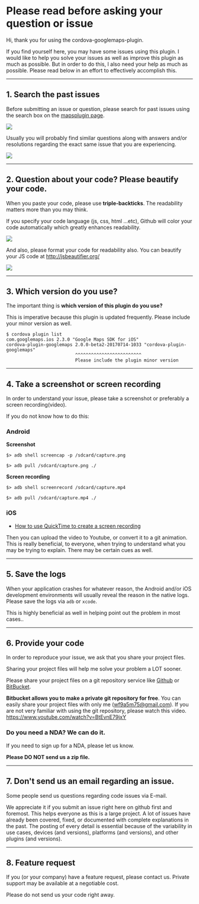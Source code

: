 # Please read before asking your question or issue

Hi, thank you for using the cordova-googlemaps-plugin.

If you find yourself here, you may have some issues using this plugin.
I would like to help you solve your issues as well as improve this plugin as much as possible.
But in order to do this, I also need your help as much as possible. Please read below in an effort to effectively accomplish this.

-------

## 1. Search the past issues

Before submitting an issue or question, please search for past issues using the search box on the [mapsplugin page](https://github.com/mapsplugin/cordova-plugin-googlemaps).

![](search_past_issues.png)

Usually you will probably find similar questions along with answers and/or resolutions regarding the exact same issue that you are experiencing.

![](search_results.png)

-------

## 2. Question about your code? Please beautify your code.

When you paste your code, please use **triple-backticks**. The readability matters more than you may think.

If you specify your code language (js, css, html ...etc), Github will color your code automatically which greatly enhances readability.

![](use_triple_backslashes.png)

And also, please format your code for readability also. You can beautify your JS code at http://jsbeautifier.org/

![](format_your_code.png)

-------

## 3. Which version do you use?

The important thing is **which version of this plugin do you use?**

This is imperative because this plugin is updated frequently.
Please include your minor version as well.

```
$ cordova plugin list
com.googlemaps.ios 2.3.0 "Google Maps SDK for iOS"
cordova-plugin-googlemaps 2.0.0-beta2-20170714-1033 "cordova-plugin-googlemaps"
                          ^^^^^^^^^^^^^^^^^^^^^^^^^
                          Please include the plugin minor version
```

-------

## 4. Take a screenshot or screen recording

In order to understand your issue, please take a screenshot or preferably a screen recording(video).

If you do not know how to do this:

### Android

**Screenshot**

```shell
$> adb shell screencap -p /sdcard/capture.png

$> adb pull /sdcard/capture.png ./
```

**Screen recording**

```shell
$> adb shell screenrecord /sdcard/capture.mp4

$> adb pull /sdcard/capture.mp4 ./
```

### iOS

- [How to use QuickTime to create a screen recording](https://www.tekrevue.com/tip/record-iphone-screen-quicktime/)

Then you can upload the video to Youtube, or convert it to a git animation.
This is really beneficial, to everyone, when trying to understand what you may be trying to explain. There may be certain cues as well.

-------

## 5. Save the logs

When your application crashes for whatever reason, the Android and/or iOS development environments will usually reveal the reason in the native logs.
Please save the logs via `adb` or `xcode`.

This is highly beneficial as well in helping point out the problem in most cases..

-------

## 6. Provide your code

In order to reproduce your issue, we ask that you share your project files.

Sharing your project files will help me solve your problem a LOT sooner.

Please share your project files on a git repository service like [Github](https://github.com) or [BitBucket](https://bitbucket.org).

**Bitbucket allows you to make a private git repository for free**.
You can easily share your project files with only me (wf9a5m75@gmail.com).
If you are not very familiar with using the git repository, please watch this video.
https://www.youtube.com/watch?v=BtEvnE79jxY

### Do you need a NDA? We can do it.

If you need to sign up for a NDA, please let us know.

**Please DO NOT send us a zip file.**


-------

## 7. Don't send us an email regarding an issue.

Some people send us questions regarding code issues via E-mail.

We appreciate it if you submit an issue right here on github first and foremost. This helps everyone as this is a large project. A lot of issues have already been covered, fixed, or documented with complete explanations in the past. The posting of every detail is essential because of the variability in use cases, devices (and versions), platforms (and versions), and other plugins (and versions).


--------

## 8. Feature request


If you (or your company) have a feature request, please contact us.
Private support may be available at a negotiable cost.

Please do not send us your code right away.


